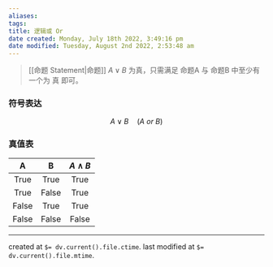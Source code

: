 ```yaml
---
aliases: 
tags: 
title: 逻辑或 Or
date created: Monday, July 18th 2022, 3:49:16 pm
date modified: Tuesday, August 2nd 2022, 2:53:48 am
---
```


> [[命题 Statement|命题]] $A \vee B$ 为真，只需满足 命题A 与 命题B 中至少有一个为 真 即可。

### 符号表达
$$ A \vee B \quad (A\ or\ B) $$
### 真值表
|   A   |   B   | $A \wedge B$ |
|:-----:|:-----:|:------------:|
| True  | True  |     True     |
| True  | False |     True     |
| False | True  |     True     |
| False | False  |     False     |



---

created at `$= dv.current().file.ctime`.
last modified at `$= dv.current().file.mtime`.
